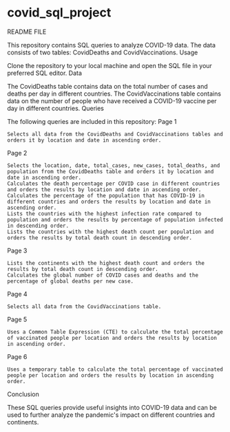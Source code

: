 # covid_sql_project

README FILE

This repository contains SQL queries to analyze COVID-19 data. The data consists of two tables: CovidDeaths and CovidVaccinations.
Usage

Clone the repository to your local machine and open the SQL file in your preferred SQL editor.
Data

The CovidDeaths table contains data on the total number of cases and deaths per day in different countries. The CovidVaccinations table contains data on the number of people who have received a COVID-19 vaccine per day in different countries.
Queries

The following queries are included in this repository:
Page 1

    Selects all data from the CovidDeaths and CovidVaccinations tables and orders it by location and date in ascending order.

Page 2

    Selects the location, date, total_cases, new_cases, total_deaths, and population from the CovidDeaths table and orders it by location and date in ascending order.
    Calculates the death percentage per COVID case in different countries and orders the results by location and date in ascending order.
    Calculates the percentage of the population that has COVID-19 in different countries and orders the results by location and date in ascending order.
    Lists the countries with the highest infection rate compared to population and orders the results by percentage of population infected in descending order.
    Lists the countries with the highest death count per population and orders the results by total death count in descending order.

Page 3

    Lists the continents with the highest death count and orders the results by total death count in descending order.
    Calculates the global number of COVID cases and deaths and the percentage of global deaths per new case.

Page 4

    Selects all data from the CovidVaccinations table.

Page 5

    Uses a Common Table Expression (CTE) to calculate the total percentage of vaccinated people per location and orders the results by location in ascending order.

Page 6

    Uses a temporary table to calculate the total percentage of vaccinated people per location and orders the results by location in ascending order.

Conclusion

These SQL queries provide useful insights into COVID-19 data and can be used to further analyze the pandemic's impact on different countries and continents.
